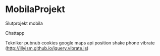 # MobilaProjekt
Slutprojekt mobila

Chattapp

Tekniker
pubnub
cookies
google maps api
position
shake phone
vibrate (http://illyism.github.io/jquery.vibrate.js)
